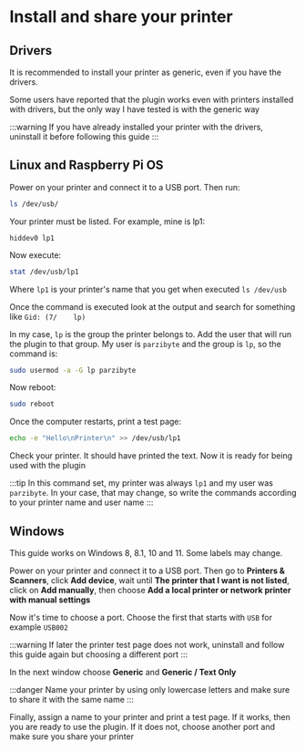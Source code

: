 # Install and share your printer

## Drivers

It is recommended to install your
printer as generic, even if you
have the drivers.

Some users have reported that the plugin works even
with printers installed with drivers, but the only
way I have tested is with the generic way

:::warning
If you have already installed your printer with the drivers, uninstall it
before following this guide
:::
## Linux and Raspberry Pi OS
Power on your printer and connect it to a USB port. Then run:

```bash
ls /dev/usb/
```

Your printer must be listed. For example, mine is lp1:

```
hiddev0 lp1
```

Now execute:

```bash
stat /dev/usb/lp1
```
Where `lp1` is your printer's name
that you get when executed `ls /dev/usb`

Once the command is executed look at the output and
search for something like `Gid: (7/    lp)`

In my case, `lp` is the group the printer belongs to. Add
the user that will run the plugin to that group.
My user is `parzibyte` and the group is `lp`, so the command is:

```bash
sudo usermod -a -G lp parzibyte
```

Now reboot:

```bash
sudo reboot
```

Once the computer restarts, print a test page:
```bash
echo -e "Hello\nPrinter\n" >> /dev/usb/lp1
```

Check your printer. It should have printed the
text. Now it is ready for being used with the plugin

:::tip
In this command set, my printer was always `lp1` and my user
was `parzibyte`. In your case, that may change, so write the
commands according to your printer name and user name
:::


## Windows
This guide works on Windows 8, 8.1, 10 and 11. Some labels may
change.


Power on your printer and connect it to a USB port. Then go to **Printers & Scanners**, click **Add device**,
wait until **The printer that I want is not listed**, click on **Add manually**, then choose **Add a local printer or network printer with manual settings**

Now it's time to choose a port. Choose the first that starts with `USB` for example `USB002`

:::warning
If later the printer test page does not work, uninstall and
follow this guide again but choosing a different port
:::

In the next window choose **Generic** and **Generic / Text Only**


:::danger
Name your printer by using only lowercase letters and
make sure to share it with the same name
:::

Finally, assign a name to your printer and print a test page. If it
works, then you are ready to use the plugin. If it does not, choose another port
and make sure you share your printer
